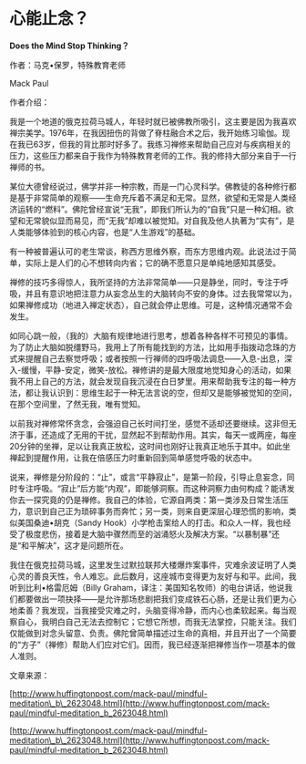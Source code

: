 # 心能止念？

**Does the Mind Stop Thinking？**

作者：马克•保罗，特殊教育老师

Mack Paul

作者介绍：

我是一个地道的俄克拉荷马城人，年轻时就已被佛教所吸引，这主要是因为我喜欢禅宗美学。1976年，在我因扭伤的背做了脊柱融合术之后，我开始练习瑜伽。现在我已63岁，但我的背比那时好多了。我练习禅修来帮助自己应对与疾病相关的压力，这些压力都来自于我作为特殊教育老师的工作。我的修持大部分来自于一行禅师的书。

某位大德曾经说过，佛学并非一种宗教，而是一门心灵科学。佛教徒的各种修行都是基于非常简单的观察——生命充斥着不满足和无常。显然，欲望和无常是人类经济运转的“燃料”。佛陀曾经宣说“无我”，即我们所认为的“自我”只是一种幻相。欲望和无常貌似显而易见，而“无我”却难以被觉知。对自我及他人执著为“实有”，是人类能够体验到的核心内容，也是“人生游戏”的基础。

有一种被普遍认可的老生常谈，称西方思维外察，而东方思维内观。此说法过于简单，实际上是人们的心不想转向内省；它的确不愿意只是单纯地感知其感受。

禅修的技巧多得惊人，我所坚持的方法非常简单——只是静坐，同时，专注于呼吸，并且有意识地把注意力从妄念丛生的大脑转向不安的身体。过去我常常以为，如果禅修成功（地进入禅定状态），自己就会停止思维。可是，这种情况通常不会发生。

如同心跳一般，（我的）大脑有规律地进行思考，想着各种各样不可预见的事情。为了防止大脑如脱缰野马，我用上了所有能找到的方法，比如用手指拨动念珠的方式来提醒自己去察觉呼吸；或者按照一行禅师的四呼吸法调息——入息-出息，深入-缓慢，平静-安定，微笑-放松。禅修讲的是最大限度地觉知身心的活动，如果我不用上自己的方法，就会发现自我沉浸在白日梦里。用来帮助我专注的每一种方法，都让我认识到：思维生起于一种无法言说的空，但却又是能够被觉知的空间，在那个空间里，了然无我，唯有觉知。

以前我对禅修常怀贪念，会强迫自己长时间打坐，感觉不适却还要继续。这非但无济于事，还造成了无用的干扰，显然起不到帮助作用。其实，每天一或两座，每座20分钟的坐禅，足以让我真正放松，这时间也刚好让我真正地乐于其中。如此坐禅起到提醒作用，让我在倍感压力时重新回到简单感觉呼吸的状态中。

说来，禅修是分阶段的：“止”，或言“平静寂止”，是第一阶段，引导止息妄念，同时专注呼吸。“寂止”后方能“内观”，即能够洞察。而这种洞察力由何构成？能诱发你去一探究竟的仍是禅修。我自己的体验，它源自两类：第一类涉及日常生活压力，意识到自己正为琐碎事务而奔忙；另一类，则来自更深层心理恐慌的影响，类似美国桑迪•胡克（Sandy Hook）小学枪击案给人的打击。和众人一样，我也经受了极度悲伤，接着是大脑中骤然而至的汹涌怒火及解决方案。“以暴制暴”还是“和平解决”，这才是问题所在。

我住在俄克拉荷马城，这里发生过默拉联邦大楼爆炸案事件，灾难余波证明了人类心灵的善良天性，令人难忘。此后数月，这座城市变得更为友好与和平。此间，我听到比利•格雷厄姆（Billy Graham，译注：美国知名牧师）的电台讲话，他说我们都要做出一项抉择——是允许那场悲剧把我们变成铁石心肠，还是让我们更为心地柔善？我发现，当我接受灾难之时，头脑变得冷静，而内心也柔软起来。每当观察自心，我明白自己无法去控制它；它想它所想，而我无法掌控，只能关注。我们仅能做到对念头留意、负责。佛陀曾简单描述过生命的真相，并且开出了一个简要的“方子”（禅修）帮助人们应对它们。因而，我已经逐渐把禅修当作一项基本的做人准则。

文章来源：

[http://www.huffingtonpost.com/mack-paul/mindful-meditation\_b\_2623048.html](http://www.huffingtonpost.com/mack-paul/mindful-meditation_b_2623048.html)

[http://www.huffingtonpost.com/mack-paul/mindful-meditation\_b\_2623048.html](http://www.huffingtonpost.com/mack-paul/mindful-meditation_b_2623048.html)

